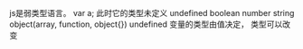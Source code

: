 js是弱类型语言。 var a; 此时它的类型未定义 undefined
boolean number string object(array, function, object{}) undefined
变量的类型由值决定， 类型可以改变